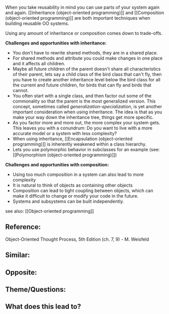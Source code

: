When you take reusability in mind you can use parts of your system again and again. [[Inheritance (object-oriented programming)]] and [[Composition (object-oriented programming)]] are both important techniques when building reusable OO systems.

Using any amount of inheritance or composition comes down to trade-offs.

**Challenges and opportunities with inheritance:**
- You don't have to rewrite shared methods, they are in a shared place.
- For shared methods and attribute you could make changes in one place and it affects all children.
- Maybe all future children of the parent doesn't share all characteristics of their parent, lets say a child class of the bird class that can't fly, then you have to create another inheritance level below the bird class for all the current and future children, for birds that can fly and birds that cannot.
- You often start with a single class, and then factor out some of the commonality so that the parent is the most generalized version. This concept, sometimes called _generalization-specialization_, is yet another important consideration when using inheritance. The idea is that as you make your way down the inheritance tree, things get more specific. 
- As you factor more and more out, the more complex your system gets. This leaves you with a conundrum: Do you want to live with a more accurate model or a system with less complexity?
- When using inheritance, [[Encapsulation (object-oriented programming)]] is inherently weakened within a class hierarchy.
- Lets you use polymorphic behavior in subclasses for an example (see: [[Polymorphism (object-oriented programming)]])

**Challenges and opportunities with composition:**
- Using too much composition in a system can also lead to more complexity
- It is natural to think of objects as containing other objects
- Composition can lead to tight coupling between objects, which can make it difficult to change or modify your code in the future.
- Systems and subsystems can be built independently.


see also: [[Object-oriented programming]]

## Reference:
Object-Oriented Thought Process, 5th Edition (ch. 7, 9) - M. Weisfeld

## Similar:

## Opposite:

## Theme/Questions:

## What does this lead to?